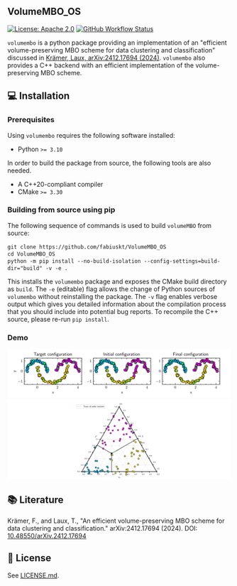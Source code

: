 ## VolumeMBO_OS

[![License: Apache 2.0](https://img.shields.io/badge/License-Apache_2.0-blue.svg)](https://opensource.org/licenses/MIT)
[![GitHub Workflow Status](https://img.shields.io/github/actions/workflow/status/fabiuskt/VolumeMBO_OS/ci.yml?branch=main)](https://github.com/3fabiuskt/VolumeMBO_OS/actions/workflows/ci.yml)

`volumembo` is a python package providing an implementation of an "efficient volume-preserving MBO scheme for data clustering and classification" discussed in [Krämer, Laux, arXiv:2412.17694 (2024)](#-literature). `volumembo` also provides a C++ backend with an efficient implementation of the volume-preserving MBO scheme.

## 💻 Installation

### Prerequisites

Using `volumembo` requires the following software installed:

* Python `>= 3.10`

In order to build the package from source, the following tools are also needed.

* A C++20-compliant compiler
* CMake `>= 3.30`

### Building from source using pip

The following sequence of commands is used to build `volumeMBO` from source:
```
git clone https://github.com/fabiuskt/VolumeMBO_OS
cd VolumeMBO_OS
python -m pip install --no-build-isolation --config-settings=build-dir="build" -v -e .
```

This installs the `volumembo` package and exposes the CMake build directory as `build`. The `-e` (editable) flag allows the change of Python sources of `volumembo` without reinstalling the package. The `-v` flag enables verbose output which gives you detailed information about the compilation process that you should include into potential bug reports. To recompile the C++ source, please re-run `pip install`.

### Demo

[![Example 1](img/volumeMBO_clustering_0.png)]()
[![Example 2](img/volumeMBO_clustering_1.png)]()

## 📚 Literature
Krämer, F., and Laux, T., "An efficient volume-preserving MBO scheme for data clustering and classification." arXiv:2412.17694 (2024). DOI: [10.48550/arXiv.2412.17694](https://doi.org/10.48550/arXiv.2412.17694)

## 📜 License

See [LICENSE.md](LICENSE.md).
